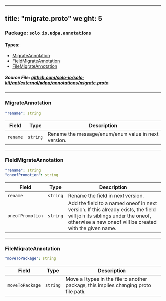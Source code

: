
---
title: "migrate.proto"
weight: 5
---

<!-- Code generated by solo-kit. DO NOT EDIT. -->


### Package: `solo.io.udpa.annotations` 
#### Types:


- [MigrateAnnotation](#migrateannotation)
- [FieldMigrateAnnotation](#fieldmigrateannotation)
- [FileMigrateAnnotation](#filemigrateannotation)
  



##### Source File: [github.com/solo-io/solo-kit/api/external/udpa/annotations/migrate.proto](https://github.com/solo-io/solo-kit/blob/master/api/external/udpa/annotations/migrate.proto)





---
### MigrateAnnotation



```yaml
"rename": string

```

| Field | Type | Description |
| ----- | ---- | ----------- | 
| `rename` | `string` | Rename the message/enum/enum value in next version. |




---
### FieldMigrateAnnotation



```yaml
"rename": string
"oneofPromotion": string

```

| Field | Type | Description |
| ----- | ---- | ----------- | 
| `rename` | `string` | Rename the field in next version. |
| `oneofPromotion` | `string` | Add the field to a named oneof in next version. If this already exists, the field will join its siblings under the oneof, otherwise a new oneof will be created with the given name. |




---
### FileMigrateAnnotation



```yaml
"moveToPackage": string

```

| Field | Type | Description |
| ----- | ---- | ----------- | 
| `moveToPackage` | `string` | Move all types in the file to another package, this implies changing proto file path. |





<!-- Start of HubSpot Embed Code -->
<script type="text/javascript" id="hs-script-loader" async defer src="//js.hs-scripts.com/5130874.js"></script>
<!-- End of HubSpot Embed Code -->
